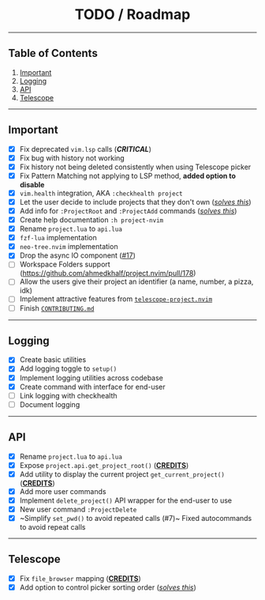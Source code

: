 <div align="center">

# TODO / Roadmap

</div>

---

## Table of Contents

1. [Important](#important)
2. [Logging](#logging)
3. [API](#api)
4. [Telescope](#telescope)

---

## Important

- [x] Fix deprecated `vim.lsp` calls (**_CRITICAL_**)
- [x] Fix bug with history not working
- [x] Fix history not being deleted consistently when using Telescope picker
- [x] Fix Pattern Matching not applying to LSP method, **added option to disable**
- [x] `vim.health` integration, AKA `:checkhealth project`
- [x] Let the user decide to include projects that they don't own ([_solves this_](https://github.com/ahmedkhalf/project.nvim/issues/167))
- [x] Add info for `:ProjectRoot` and `:ProjectAdd` commands ([_solves this_](https://github.com/ahmedkhalf/project.nvim/issues/133))
- [x] Create help documentation `:h project-nvim`
- [x] Rename `project.lua` to `api.lua`
- [x] `fzf-lua` implementation
- [x] `neo-tree.nvim` implementation
- [x] Drop the async IO component ([#17](https://github.com/DrKJeff16/project.nvim/pull/17))
- [ ] Workspace Folders support (https://github.com/ahmedkhalf/project.nvim/pull/178)
- [ ] Allow the users give their project an identifier (a name, number, a pizza, idk)
- [ ] Implement attractive features from [`telescope-project.nvim`](https://github.com/nvim-telescope/telescope-project.nvim)
- [ ] Finish [`CONTRIBUTING.md`](./CONTRIBUTING.md)

---

## Logging

- [x] Create basic utilities
- [x] Add logging toggle to `setup()`
- [X] Implement logging utilities across codebase
- [X] Create command with interface for end-user
- [ ] Link logging with checkhealth
- [ ] Document logging

---

## API

- [x] Rename `project.lua` to `api.lua`
- [x] Expose `project.api.get_project_root()` ([**CREDITS**](https://github.com/ahmedkhalf/project.nvim/pull/112))
- [x] Add utility to display the current project `get_current_project()` ([**CREDITS**](https://github.com/ahmedkhalf/project.nvim/pull/149))
- [x] Add more user commands
- [x] Implement `delete_project()` API wrapper for the end-user to use
- [x] New user command `:ProjectDelete`
- [x] ~Simplify `set_pwd()` to avoid repeated calls (#7)~ Fixed autocommands to avoid repeat calls

---

## Telescope

- [x] Fix `file_browser` mapping ([**CREDITS**](https://github.com/ahmedkhalf/project.nvim/pull/107))
- [x] Add option to control picker sorting order ([_solves this_](https://github.com/ahmedkhalf/project.nvim/issues/140))
